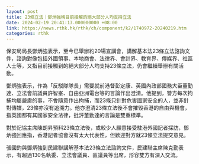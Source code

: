 ```yaml
---
layout: post
title: 23條立法｜鄧炳強稱目前接觸的絕大部分人均支持立法
date: 2024-02-19 20:41:13.000000000 +08:00
link: https://news.rthk.hk/rthk/ch/component/k2/1740972-20240219.htm
categories: rthk
---
```


保安局局長鄧炳強表示，至今已舉辦約20場宣講會，講解基本法23條立法諮詢文件，諮詢對像包括外國領事、本地商會、法律界、會計界、教育界、傳媒界、社區人士等，又指目前接觸到的絕大部分人均支持23條立法，仍會繼續舉辦有關活動。

鄧炳強表示，作為「反駁隊隊長」需要就前港督彭定康、英國內政部國務大臣董勤達、立法會前議員許智峯、自由亞洲電台等的言論作出澄清。他提到，警方每次拘捕均屬嚴肅的事，不會隨意作出拘捕，而23條只針對危害國家安全的人，並非針對傳媒，23條亦沒有追溯力。他亦澄清23條立法後不會摧毀香港的自由與機會，指英國都有其國家安全法律，批評董勤達的言論是雙重標準。

對於記協主席陳朗昇預料23條立法後，或較少人願意接受駐港外國記者採訪，鄧炳強回應指，香港記者協會沒有太大代表性，但歡迎對方就23條立法提交意見。

張國鈞與鄧炳強到民建聯講解基本法23條立法諮詢文件，民建聯主席陳克勤表示，有超過130名執委、立法會議員、區議員等出席，形容雙方有深入交流。
